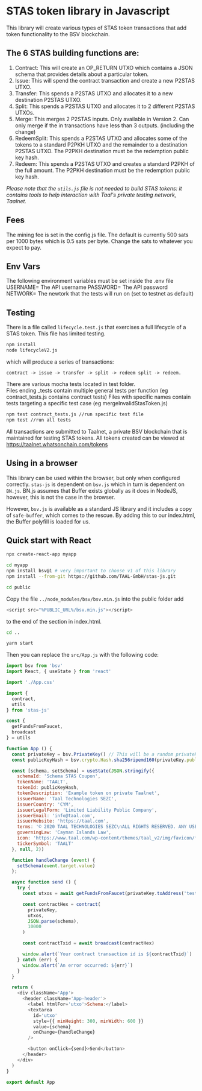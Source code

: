 # STAS token library in Javascript

This library will create various types of STAS token transactions that add token functionality to the BSV blockchain.

## The 6 STAS building functions are:

1. Contract: This will create an OP_RETURN UTXO which contains a JSON schema that provides details about a particular token.
2. Issue: This will spend the contract transaction and create a new P2STAS UTXO.
3. Transfer: This spends a P2STAS UTXO and allocates it to a new destination P2STAS UTXO.
4. Split: This spends a P2STAS UTXO and allocates it to 2 different P2STAS UTXOs.
5. Merge: This merges 2 P2STAS inputs. Only available in Version 2. Can only merge if the in transactions have less than 3 outputs. (including the change)
6. RedeemSplit: This spends a P2STAS UTXO and allocates some of the tokens to a standard P2PKH UTXO and the remainder to a destination P2STAS UTXO. The P2PKH destination must be the redemption public key hash.
7. Redeem: This spends a P2STAS UTXO and creates a standard P2PKH of the full amount. The P2PKH destination must be the redemption public key hash.


*Please note that the ```utils.js``` file is not needed to build STAS tokens: it contains tools to help interaction with Taal's private testing network, Taalnet.*

## Fees

The mining fee is set in the config.js file. The default is currently 500 sats per 1000 bytes which is 0.5 sats per byte. Change the sats to whatever you expect to pay.

## Env Vars

The following environment variables must be set inside the .env file
USERNAME=  The API username
PASSWORD=  The API password
NETWORK=   The newtork that the tests will run on (set to testnet as default)


## Testing
There is a file called ```lifecycle.test.js``` that exercises a full lifecycle of a STAS token. This file has limited testing.

```sh
npm install
node lifecycleV2.js
```

which will produce a series of transactions:

```
contract -> issue -> transfer -> split -> redeem split -> redeem.
```
There are various mocha tests located in test folder.  
Files ending _tests contain multiple general tests per function (eg contract_tests.js contains contract tests)
Files with specific names contain tests targeting a specific test case (eg mergeInvalidStasToken.js)
```sh
npm test contract_tests.js //run specific test file
npm test //run all tests
```

All transactions are submitted to Taalnet, a private BSV blockchain that is maintained for testing STAS tokens.  All tokens created can be viewed at https://taalnet.whatsonchain.com/tokens

## Using in a browser

This library can be used within the browser, but only when configured correctly.  ```stas-js``` is dependent on ```bsv.js``` which in turn is dependent on ```BN.js```.  BN.js assumes that Buffer exists globally as it does in NodeJS, however, this is not the case in the browser.

However, ```bsv.js``` is available as a standard JS library and it includes a copy of ```safe-buffer```, which comes to the rescue.  By adding this to our index.html, the Buffer polyfill is loaded for us.


## Quick start with React

```sh
npx create-react-app myapp

cd myapp
npm install bsv@1 # very important to choose v1 of this library
npm install --from-git https://github.com/TAAL-GmbH/stas-js.git

cd public
```

Copy the file ```../node_modules/bsv/bsv.min.js``` into the public folder add

```javascript
<script src="%PUBLIC_URL%/bsv.min.js"></script>
```
to the end of the <head> section in index.html.

```sh
cd ..

yarn start
```

Then you can replace the ```src/App.js``` with the following code:
```javascript
import bsv from 'bsv'
import React, { useState } from 'react'

import './App.css'

import {
  contract,
  utils
} from 'stas-js'

const {
  getFundsFromFaucet,
  broadcast
} = utils

function App () {
  const privateKey = bsv.PrivateKey() // This will be a random privateKey each time the app is reloaded.
  const publicKeyHash = bsv.crypto.Hash.sha256ripemd160(privateKey.publicKey.toBuffer()).toString('hex')

  const [schema, setSchema] = useState(JSON.stringify({
    schemaId: 'Schema STAS Coupon',
    tokenName: 'TAALT',
    tokenId: publicKeyHash,
    tokenDescription: 'Example token on private Taalnet',
    issuerName: 'Taal Technologies SEZC',
    issuerCountry: 'CYM',
    issuerLegalForm: 'Limited Liability Public Company',
    issuerEmail: 'info@taal.com',
    issuerWebsite: 'https://taal.com',
    terms: '© 2020 TAAL TECHNOLOGIES SEZC\nALL RIGHTS RESERVED. ANY USE OF THIS SOFTWARE IS SUBJECT TO TERMS AND CONDITIONS OF LICENSE. USE OF THIS SOFTWARE WITHOUT LICENSE CONSTITUTES INFRINGEMENT OF INTELLECTUAL PROPERTY. FOR LICENSE DETAILS OF THE SOFTWARE, PLEASE REFER TO: www.taal.com/stas-token-license-agreement',
    governingLaw: 'Cayman Islands Law',
    icon: 'https://www.taal.com/wp-content/themes/taal_v2/img/favicon/favicon-96x96.png',
    tickerSymbol: 'TAALT'
  }, null, 2))

  function handleChange (event) {
    setSchema(event.target.value)
  };

  async function send () {
    try {
      const utxos = await getFundsFromFaucet(privateKey.toAddress('testnet').toString())

      const contractHex = contract(
        privateKey,
        utxos,
        JSON.parse(schema),
        10000
      )

      const contractTxid = await broadcast(contractHex)

      window.alert(`Your contract transaction id is ${contractTxid}`)
    } catch (err) {
      window.alert(`An error occurred: ${err}`)
    }
  }

  return (
    <div className='App'>
      <header className='App-header'>
        <label htmlFor='utxo'>Schema:</label>
        <textarea
          id='utxo'
          style={{ minHeight: 300, minWidth: 600 }}
          value={schema}
          onChange={handleChange}
        />

        <button onClick={send}>Send</button>
      </header>
    </div>
  )
}

export default App
```

